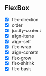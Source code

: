 ## FlexBox

- [x] flex-direction
- [x] order
- [x] justify-content
- [x] align-items
- [x] align-self
- [x] flex-wrap
- [x] align-contetn
- [x] flex-grow
- [x] flex-shirink
- [x] flex-basis
